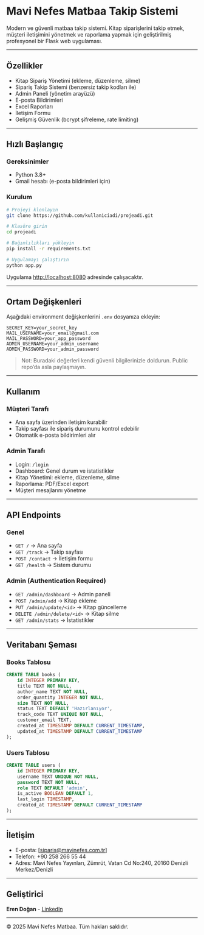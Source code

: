 # Mavi Nefes Matbaa Takip Sistemi

Modern ve güvenli matbaa takip sistemi. Kitap siparişlerini takip etmek, müşteri iletişimini yönetmek ve raporlama yapmak için geliştirilmiş profesyonel bir Flask web uygulaması.

---

## Özellikler

- Kitap Sipariş Yönetimi (ekleme, düzenleme, silme)
- Sipariş Takip Sistemi (benzersiz takip kodları ile)
- Admin Paneli (yönetim arayüzü)
- E-posta Bildirimleri
- Excel Raporları
- İletişim Formu
- Gelişmiş Güvenlik (bcrypt şifreleme, rate limiting)

---

## Hızlı Başlangıç

### Gereksinimler
- Python 3.8+
- Gmail hesabı (e-posta bildirimleri için)

### Kurulum
```bash
# Projeyi klonlayın
git clone https://github.com/kullaniciadi/projeadi.git

# Klasöre girin
cd projeadi

# Bağımlılıkları yükleyin
pip install -r requirements.txt

# Uygulamayı çalıştırın
python app.py
````

Uygulama [http://localhost:8080](http://localhost:8080) adresinde çalışacaktır.

---

## Ortam Değişkenleri

Aşağıdaki environment değişkenlerini `.env` dosyanıza ekleyin:

```env
SECRET_KEY=your_secret_key
MAIL_USERNAME=your_email@gmail.com
MAIL_PASSWORD=your_app_password
ADMIN_USERNAME=your_admin_username
ADMIN_PASSWORD=your_admin_password
```

> Not: Buradaki değerleri kendi güvenli bilgilerinizle doldurun. Public repo’da asla paylaşmayın.

---

## Kullanım

### Müşteri Tarafı

* Ana sayfa üzerinden iletişim kurabilir
* Takip sayfası ile sipariş durumunu kontrol edebilir
* Otomatik e-posta bildirimleri alır

### Admin Tarafı

* Login: `/login`
* Dashboard: Genel durum ve istatistikler
* Kitap Yönetimi: ekleme, düzenleme, silme
* Raporlama: PDF/Excel export
* Müşteri mesajlarını yönetme

---

## API Endpoints

### Genel

* `GET /` → Ana sayfa
* `GET /track` → Takip sayfası
* `POST /contact` → İletişim formu
* `GET /health` → Sistem durumu

### Admin (Authentication Required)

* `GET /admin/dashboard` → Admin paneli
* `POST /admin/add` → Kitap ekleme
* `PUT /admin/update/<id>` → Kitap güncelleme
* `DELETE /admin/delete/<id>` → Kitap silme
* `GET /admin/stats` → İstatistikler

---

## Veritabanı Şeması

### Books Tablosu

```sql
CREATE TABLE books (
    id INTEGER PRIMARY KEY,
    title TEXT NOT NULL,
    author_name TEXT NOT NULL,
    order_quantity INTEGER NOT NULL,
    size TEXT NOT NULL,
    status TEXT DEFAULT 'Hazırlanıyor',
    track_code TEXT UNIQUE NOT NULL,
    customer_email TEXT,
    created_at TIMESTAMP DEFAULT CURRENT_TIMESTAMP,
    updated_at TIMESTAMP DEFAULT CURRENT_TIMESTAMP
);
```

### Users Tablosu

```sql
CREATE TABLE users (
    id INTEGER PRIMARY KEY,
    username TEXT UNIQUE NOT NULL,
    password TEXT NOT NULL,
    role TEXT DEFAULT 'admin',
    is_active BOOLEAN DEFAULT 1,
    last_login TIMESTAMP,
    created_at TIMESTAMP DEFAULT CURRENT_TIMESTAMP
);
```

---

## İletişim

* E-posta: [siparis@mavinefes.com.tr]
* Telefon: +90 258 266 55 44
* Adres: Mavi Nefes Yayınları, Zümrüt, Vatan Cd No:240, 20160 Denizli Merkez/Denizli

---

## Geliştirici

**Eren Doğan** - [LinkedIn](https://www.linkedin.com/in/erendogan20/)

---

© 2025 Mavi Nefes Matbaa. Tüm hakları saklıdır.
